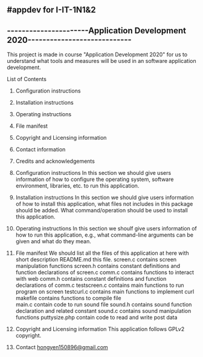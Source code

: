 #appdev for I-IT-1N1&2
------------------------------------------------------------------------------
----------------------Application Development 2020----------------------------
------------------------------------------------------------------------------

This project is made in course "Application Development 2020" for us to 
understand what tools and measures will be used in an software application 
development.

List of Contents
1. Configuration instructions
2. Installation instructions
3. Operating instructions
4. File manifest
5. Copyright and Licensing information
6. Contact information
7. Credits and acknowledgements

1. Configuration instructions
	In this section we should give users information of how to configure
	the operating system, software environment, libraries, etc. to run
	this application.

2. Installation instructions
	In this section we should give users information of how to install this
	application, what files not includes in this package should be added.
	What command/operation should be used to install this application.

3. Operating instructions
	In this section we shoulf give users information of how to run this 
	application, e.g., what command-line arguments can be given and what 
	do they mean.

4. File manifest
	We should list all the files of this application at here with short
	description
	README.md		this file.
	screen.c		contains screen manipulation functions
	screen.h		contains constant definitions and function declarations
					of screen.c
	comm.c			contains functions to interact with web
	comm.h			contains constant definitions and function declarations
					of comm.c
	testscreen.c	contains main functions to run program on screen
	testcurl.c		contains main functions to implement curl
	makefile		contains functions to compile file	
	main.c			contain code to run sound file
	sound.h		contains sound function declaration and related constant
	sound.c		contains sound manipulation functions
	puttysize.php		contain code to read and write post data

5. Copyright and Licensing information
	This application follows GPLv2 copyright.

6. Contact
	hongyen150896@gmail.com
